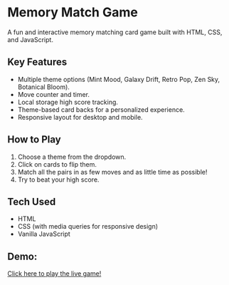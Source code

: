 # Memory Match Game

A fun and interactive memory matching card game built with HTML, CSS, and JavaScript.

## Key Features 

- Multiple theme options (Mint Mood, Galaxy Drift, Retro Pop, Zen Sky, Botanical Bloom).
- Move counter and timer.
- Local storage high score tracking. 
- Theme-based card backs for a personalized experience.
- Responsive layout for desktop and mobile.

## How to Play 

1. Choose a theme from the dropdown.
2. Click on cards to flip them.
3. Match all the pairs in as few moves and as little time as possible!
4. Try to beat your high score.

## Tech Used 

- HTML  
- CSS (with media queries for responsive design)  
- Vanilla JavaScript

## Demo: 
[Click here to play the live game!](https://keara3k0.github.io/memory-match-game/)



